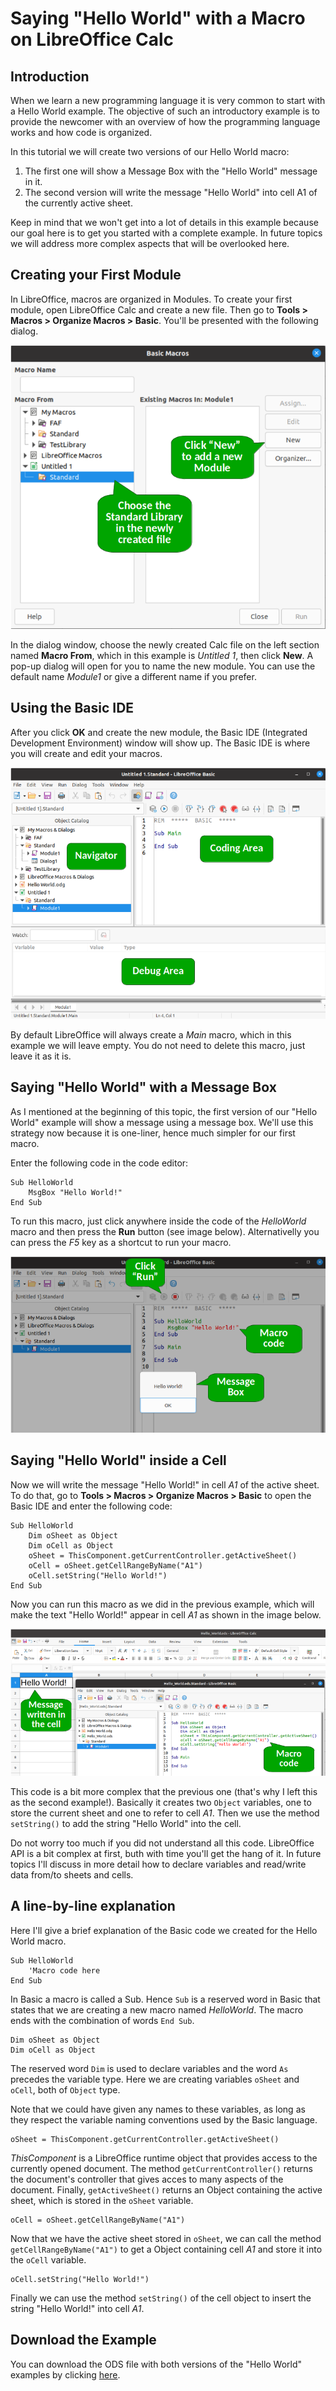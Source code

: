 # Saying "Hello World" with a Macro on LibreOffice Calc

## Introduction

When we learn a new programming language it is very common to start with a Hello World example. The objective of such an introductory example is to provide the newcomer with an overview of how the programming language works and how code is organized.

In this tutorial we will create two versions of our Hello World macro:

1. The first one will show a Message Box with the "Hello World" message in it.
2. The second version will write the message "Hello World" into cell A1 of the currently active sheet.

Keep in mind that we won't get into a lot of details in this example because our goal here is to get you started with a complete example. In future topics we will address more complex aspects that will be overlooked here.

## Creating your First Module

In LibreOffice, macros are organized in Modules. To create your first module, open LibreOffice Calc and create a new file. Then go to **Tools > Macros > Organize Macros > Basic**. You'll be presented with the following dialog.

![Create Module Dialog](../images/Hello_World_01.png)

In the dialog window, choose the newly created Calc file on the left section named **Macro From**, which in this example is *Untitled 1*, then click **New**. A pop-up dialog will open for you to name the new module. You can use the default name *Module1* or give a different name if you prefer.

## Using the Basic IDE

After you click **OK** and create the new module, the Basic IDE (Integrated Development Environment) window will show up. The Basic IDE is where you will create and edit your macros.

![LibreOffice Basic IDE](../images/Hello_World_02.png)

By default LibreOffice will always create a *Main* macro, which in this example we will leave empty. You do not need to delete this macro, just leave it as it is.

## Saying "Hello World" with a Message Box

As I mentioned at the beginning of this topic, the first version of our "Hello World" example will show a message using a message box. We'll use this strategy now because it is one-liner, hence much simpler for our first macro.

Enter the following code in the code editor:

```VBA
Sub HelloWorld
	MsgBox "Hello World!"
End Sub
```

To run this macro, just click anywhere inside the code of the *HelloWorld* macro and then press the **Run** button (see image below). Alternativelly you can press the *F5* key as a shortcut to run your macro.

![Hello World V1](../images/Hello_World_03.png)

## Saying "Hello World" inside a Cell

Now we will write the message "Hello World!" in cell *A1* of the active sheet. To do that, go to **Tools > Macros > Organize Macros > Basic** to open the Basic IDE and enter the following code:

```VBA
Sub HelloWorld
	Dim oSheet as Object
	Dim oCell as Object
	oSheet = ThisComponent.getCurrentController.getActiveSheet()
	oCell = oSheet.getCellRangeByName("A1")
	oCell.setString("Hello World!")
End Sub
```

Now you can run this macro as we did in the previous example, which will make the text "Hello World!" appear in cell *A1* as shown in the image below.

![Hello World V2](../images/Hello_World_04.png)

This code is a bit more complex that the previous one (that's why I left this as the second example!). Basically it creates two `Object` variables, one to store the current sheet and one to refer to cell *A1*. Then we use the method `setString()` to add the string "Hello World" into the cell.

Do not worry too much if you did not understand all this code. LibreOffice API is a bit complex at first, buth with time you'll get the hang of it. In future topics I'll discuss in more detail how to declare variables and read/write data from/to sheets and cells.

## A line-by-line explanation

Here I'll give a brief explanation of the Basic code we created for the Hello World macro.

```VBA
Sub HelloWorld
	'Macro code here
End Sub

```

In Basic a macro is called a Sub. Hence `Sub` is a reserved word in Basic that states that we are creating a new macro named *HelloWorld*. The macro ends with the combination of words `End Sub`.

```VBA
Dim oSheet as Object
Dim oCell as Object
```

The reserved word `Dim` is used to declare variables and the word `As` precedes the variable type. Here we are creating variables `oSheet` and `oCell`, both of `Object` type.

Note that we could have given any names to these variables, as long as they respect the variable naming conventions used by the Basic language.

```VBA
oSheet = ThisComponent.getCurrentController.getActiveSheet()
```

*ThisComponent* is a LibreOffice runtime object that provides access to the currently opened document. The method `getCurrentController()` returns the document's controller that gives acces to many aspects of the document. Finally, `getActiveSheet()` returns an Object containing the active sheet, which is stored in the `oSheet` variable.

```VBA
oCell = oSheet.getCellRangeByName("A1")
```

Now that we have the active sheet stored in `oSheet`, we can call the method `getCellRangeByName("A1")` to get a Object containing cell *A1* and store it into the `oCell` variable.

```VBA
oCell.setString("Hello World!")
```

Finally we can use the method `setString()` of the cell object to insert the string "Hello World!" into cell *A1*.

## Download the Example

You can download the ODS file with both versions of the "Hello World" examples by clicking [here](../ods/Hello_World.ods).
